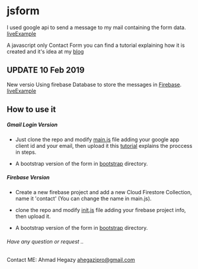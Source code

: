 # jsform
I used google api to send a message to my mail containing the form data. [liveExample](https://ahegazy.github.io/old)

A javascript only Contact Form you can find a tutorial explaining how it is created and it's idea at my [blog](https://ahegazy.github.io)

## UPDATE 10 Feb 2019
New versio Using firebase Database to store the messages in [Firebase](firebase). [liveExample](https://ahegazy.github.io/)




## How to use it
##### Gmail Login Version 
- Just clone the repo and modify [main.js](googleAuth/js/main.js) file adding your google app client id and your email, then upload it
this [tutorial](https://ahegazy.github.io/blog/how-to-create-a-javascript-only-contact-form.html) explains the proccess in steps.

- A bootstrap version of the form in [bootstrap](googleAuth/bootstrap) directory.

##### Firebase Version 
- Create a new firebase project and add a new Cloud Firestore Collection, name it 'contact' (You can change the name in main.js).
- clone the repo and modify [init.js](firebase/js/init.js) file adding your firebase project info, then upload it.

- A bootstrap version of the form in [bootstrap](firebase/bootstrap) directory.

###### Have any question or request .. 
Contact ME: Ahmad Hegazy <ahegazipro@gmail.com>
